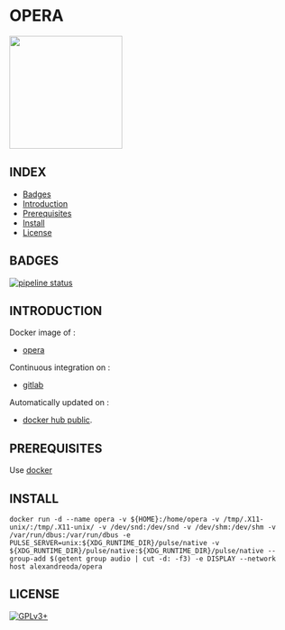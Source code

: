 # OPERA

<img src="http://pngimg.com/uploads/opers/opers_PNG15.png" width="200" height="200"/>


## INDEX

- [Badges](#BADGES)
- [Introduction](#INTRODUCTION)
- [Prerequisites](#PREREQUISITESITES)
- [Install](#INSTALL)
- [License](#LICENSE)


## BADGES

[![pipeline status](https://gitlab.com/oda-alexandre/opera/badges/master/pipeline.svg)](https://gitlab.com/oda-alexandre/opera/commits/master)


## INTRODUCTION

Docker image of :

- [opera](https://www.opera.com/fr)

Continuous integration on :

- [gitlab](https://gitlab.com/oda-alexandre/android-studio/pipelines)

Automatically updated on :

- [docker hub public](https://hub.docker.com/r/alexandreoda/opera/).


## PREREQUISITES

Use [docker](https://www.docker.com)


## INSTALL

```
docker run -d --name opera -v ${HOME}:/home/opera -v /tmp/.X11-unix/:/tmp/.X11-unix/ -v /dev/snd:/dev/snd -v /dev/shm:/dev/shm -v /var/run/dbus:/var/run/dbus -e PULSE_SERVER=unix:${XDG_RUNTIME_DIR}/pulse/native -v ${XDG_RUNTIME_DIR}/pulse/native:${XDG_RUNTIME_DIR}/pulse/native --group-add $(getent group audio | cut -d: -f3) -e DISPLAY --network host alexandreoda/opera
```


## LICENSE

[![GPLv3+](http://gplv3.fsf.org/gplv3-127x51.png)](https://gitlab.com/oda-alexandre/opera/blob/master/LICENSE)
